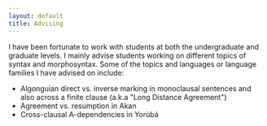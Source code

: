 ```yaml
---
layout: default
title: Advising
---
```


I have been fortunate to work with students at both the undergraduate and graduate levels. I mainly advise students working on different topics of syntax and morphosyntax. Some of the topics and languages or language families I have advised on include:

+ Algonguian direct vs. inverse marking in monoclausal sentences and also across a finite clause (a.k.a "Long Distance Agreement")
+ Agreement vs. resumption in Akan
+ Cross-clausal A-dependencies in Yorùbá
